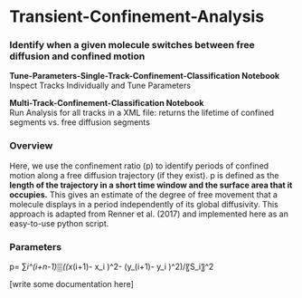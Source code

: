 # Transient-Confinement-Analysis
### Identify when a given molecule switches between free diffusion and confined motion

**Tune-Parameters-Single-Track-Confinement-Classification Notebook** <br>
Inspect Tracks Individually and Tune Parameters

**Multi-Track-Confinement-Classification Notebook** <br> 
Run Analysis for all tracks in a XML file: returns the lifetime of confined segments vs. free diffusion segments

### Overview

Here, we use the confinement ratio (p) to identify periods of confined motion along a free diffusion trajectory (if they exist).
p is defined as the **length of the trajectory in a short time window and the surface area that it occupies.**
This gives an estimate of the degree of free movement that a molecule displays in a period independently of its global diffusivity.
This approach is adapted from Renner et al. (2017) and implemented here as an easy-to-use python script.

### Parameters

p= ∑_i^(i+n-1)▒((x_(i+1)- x_i )^2- (y_(i+1)- y_i )^2)/〖S_i〗^2 



[write some documentation here]
